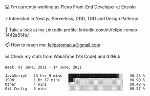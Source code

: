 💻 I'm currently working as Pleno Front-End Developer at Ensinio

⚡ Interested in Next.js, Serverless, DDD, TDD and Design Patterns

👥 Take a look at my LinkedIn profile: linkedin.com/in/felipe-romao-1442a814b/

📫 How to reach me: feliperomao.a@gmail.com

📊 Check my stats from WakaTime (VS Code) and GitHub:

<!--START_SECTION:waka-->
```text
Week: 07 June, 2021 - 14 June, 2021

JavaScript   13 hrs 9 mins   ██████████████████████▓░░   90.25 % 
JSON         1 hr 17 mins    ██▒░░░░░░░░░░░░░░░░░░░░░░   08.90 % 
Other        4 mins          ░░░░░░░░░░░░░░░░░░░░░░░░░   00.48 % 
Git Config   3 mins          ░░░░░░░░░░░░░░░░░░░░░░░░░   00.37 % 
```
<!--END_SECTION:waka-->
